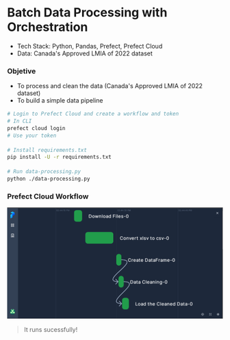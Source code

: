 # Batch Data Processing with Orchestration

* Tech Stack: Python, Pandas, Prefect, Prefect Cloud
* Data: Canada's Approved LMIA of 2022 dataset

### Objetive
* To process and clean the data (Canada's Approved LMIA of 2022 dataset)
* To build a simple data pipeline

```sh
# Login to Prefect Cloud and create a workflow and token
# In CLI
prefect cloud login
# Use your token

# Install requirements.txt
pip install -U -r requirements.txt

# Run data-processing.py
python ./data-processing.py
```

### Prefect Cloud Workflow
![](https://github.com/Mregojos/Batch-Data-Processing/blob/main/images/image.png)
> It runs sucessfully!
